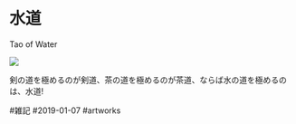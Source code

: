 # 水道

Tao of Water

![](https://i.gyazo.com/d0fc96367353dd361fa6d2799b543433.jpg)



剣の道を極めるのが剣道、茶の道を極めるのが茶道、ならば水の道を極めるのは、水道!

#雑記  #2019-01-07 
#artworks


